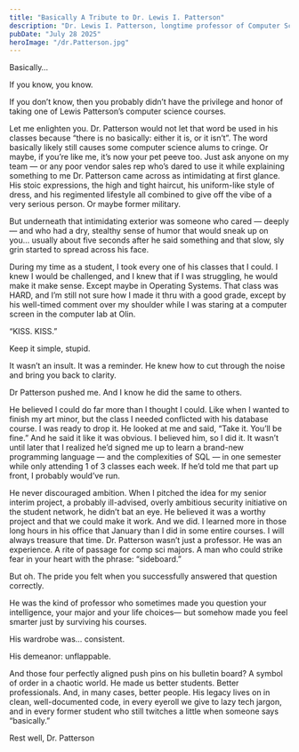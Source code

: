 ```yaml
---
title: "Basically A Tribute to Dr. Lewis I. Patterson"
description: "Dr. Lewis I. Patterson, longtime professor of Computer Science at Birmingham-Southern College and a proud alumnus, passed away on May 10, 2025. Dr. Patterson devoted his career to teaching and mentoring students at his alma mater, where he was known for his intellect and integrity. His influence shaped generations of students and colleagues, and his legacy will live on through the many lives he touched. Dr. Patterson leaves a lasting impact on the BSC family, where his wisdom, dedication, and mentorship will be remembered for years to come. This is my tribute to him.  "
pubDate: "July 28 2025"
heroImage: "/dr.Patterson.jpg"
---
```


Basically… 

If you know, you know.  

If you don’t know, then you probably didn’t have the privilege and honor of taking one of Lewis Patterson’s computer science courses.  

Let me enlighten you.  Dr. Patterson would not let that word be used in his classes because “there is no basically: either it is, or it isn’t”.  The word basically likely still causes some computer science alums to cringe. Or maybe, if you’re like me, it’s now your pet peeve too.  Just ask anyone on my team — or any poor vendor sales rep who’s dared to use it while explaining something to me
Dr. Patterson came across as intimidating at first glance. His stoic expressions, the high and tight haircut, his uniform-like style of dress, and his regimented lifestyle all combined to give off the vibe of a very serious person.  Or maybe former military. 

But underneath that intimidating exterior was someone who cared — deeply — and who had a dry, stealthy sense of humor that would sneak up on you… usually about five seconds after he said something and that slow, sly grin started to spread across his face. 

During my time as a student, I took every one of his classes that I could. I knew I would be challenged, and I knew that if I was struggling, he would make it make sense.  Except maybe in Operating Systems.  That class was HARD, and I’m still not sure how I made it thru with a good grade, except by his well-timed comment over my shoulder while I was staring at a computer screen in the computer lab at Olin. 

“KISS. KISS.”

Keep it simple, stupid.

It wasn’t an insult. It was a reminder.  He knew how to cut through the noise and bring you back to clarity.

Dr Patterson pushed me.  And I know he did the same to others.

He believed I could do far more than I thought I could.  Like when I wanted to finish my art minor, but the class I needed conflicted with his database course. I was ready to drop it. He looked at me and said, “Take it. You’ll be fine.” And he said it like it was obvious. I believed him, so I did it. It wasn’t until later that I realized he’d signed me up to learn a brand-new programming language — and the complexities of SQL — in one semester while only attending 1 of 3 classes each week. If he’d told me that part up front, I probably would’ve run. 

He never discouraged ambition. When I pitched the idea for my senior interim project, a probably ill-advised, overly ambitious security initiative on the student network, he didn’t bat an eye. He believed it was a worthy project and that we could make it work.  And we did.  I learned more in those long hours in his office that January than I did in some entire courses. I will always treasure that time.
Dr. Patterson wasn’t just a professor. He was an experience. A rite of passage for comp sci majors. A man who could strike fear in your heart with the phrase: “sideboard.”

But oh. The pride you felt when you successfully answered that question correctly. 

He was the kind of professor who sometimes made you question your intelligence, your major and your life choices— but somehow made you feel smarter just by surviving his courses. 

His wardrobe was… consistent.

His demeanor: unflappable.

And those four perfectly aligned push pins on his bulletin board? A symbol of order in a chaotic world.
He made us better students. Better professionals. And, in many cases, better people. His legacy lives on in clean, well-documented code, in every eyeroll we give to lazy tech jargon, and in every former student who still twitches a little when someone says “basically.”

Rest well, Dr. Patterson 
